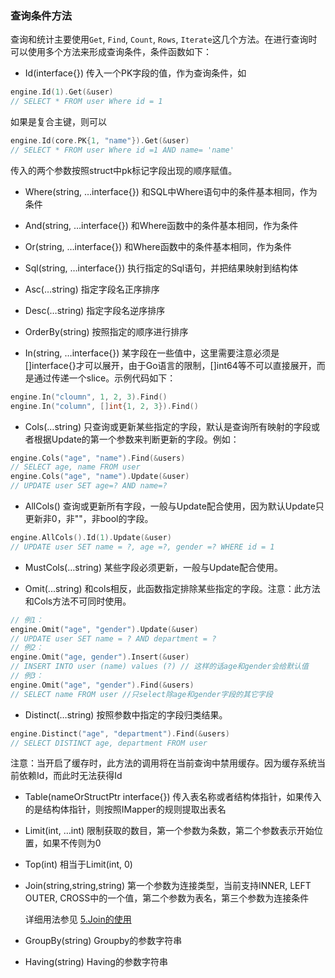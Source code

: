 ### 查询条件方法

查询和统计主要使用`Get`, `Find`, `Count`, `Rows`, `Iterate`这几个方法。在进行查询时可以使用多个方法来形成查询条件，条件函数如下：

* Id(interface{})
传入一个PK字段的值，作为查询条件，如
```Go
engine.Id(1).Get(&user)
// SELECT * FROM user Where id = 1
```

如果是复合主键，则可以
```Go
engine.Id(core.PK{1, "name"}).Get(&user)
// SELECT * FROM user Where id =1 AND name= 'name'
```
传入的两个参数按照struct中pk标记字段出现的顺序赋值。

* Where(string, …interface{})
和SQL中Where语句中的条件基本相同，作为条件

* And(string, …interface{})
和Where函数中的条件基本相同，作为条件

* Or(string, …interface{})
和Where函数中的条件基本相同，作为条件

* Sql(string, …interface{})
执行指定的Sql语句，并把结果映射到结构体

* Asc(…string)
指定字段名正序排序

* Desc(…string)
指定字段名逆序排序

* OrderBy(string)
按照指定的顺序进行排序

* In(string, …interface{})
某字段在一些值中，这里需要注意必须是[]interface{}才可以展开，由于Go语言的限制，[]int64等不可以直接展开，而是通过传递一个slice。示例代码如下：
```Go
engine.In("cloumn", 1, 2, 3).Find()
engine.In("column", []int{1, 2, 3}).Find()
```

* Cols(…string)
只查询或更新某些指定的字段，默认是查询所有映射的字段或者根据Update的第一个参数来判断更新的字段。例如：
```Go
engine.Cols("age", "name").Find(&users)
// SELECT age, name FROM user
engine.Cols("age", "name").Update(&user)
// UPDATE user SET age=? AND name=?
```

* AllCols()
查询或更新所有字段，一般与Update配合使用，因为默认Update只更新非0，非""，非bool的字段。
```Go
engine.AllCols().Id(1).Update(&user)
// UPDATE user SET name = ?, age =?, gender =? WHERE id = 1
```

* MustCols(…string)
某些字段必须更新，一般与Update配合使用。

* Omit(...string)
和cols相反，此函数指定排除某些指定的字段。注意：此方法和Cols方法不可同时使用。

```Go
// 例1：
engine.Omit("age", "gender").Update(&user)
// UPDATE user SET name = ? AND department = ?
// 例2：
engine.Omit("age, gender").Insert(&user)
// INSERT INTO user (name) values (?) // 这样的话age和gender会给默认值
// 例3：
engine.Omit("age", "gender").Find(&users)
// SELECT name FROM user //只select除age和gender字段的其它字段
```

* Distinct(…string)
按照参数中指定的字段归类结果。
```Go
engine.Distinct("age", "department").Find(&users)
// SELECT DISTINCT age, department FROM user
```
注意：当开启了缓存时，此方法的调用将在当前查询中禁用缓存。因为缓存系统当前依赖Id，而此时无法获得Id

* Table(nameOrStructPtr interface{})
传入表名称或者结构体指针，如果传入的是结构体指针，则按照IMapper的规则提取出表名

* Limit(int, …int)
限制获取的数目，第一个参数为条数，第二个参数表示开始位置，如果不传则为0

* Top(int)
相当于Limit(int, 0)

* Join(string,string,string)
第一个参数为连接类型，当前支持INNER, LEFT OUTER, CROSS中的一个值，第二个参数为表名，第三个参数为连接条件

    详细用法参见 [5.Join的使用](5.join.md)

* GroupBy(string)
Groupby的参数字符串

* Having(string)
Having的参数字符串
